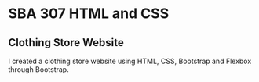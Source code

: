 # SBA 307 HTML and CSS

## Clothing Store Website

I created a clothing store website using HTML, CSS, Bootstrap and Flexbox through Bootstrap.
